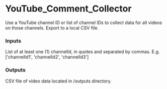 # YouTube_Comment_Collector
Use a YouTube channel ID or list of channel IDs to collect data for all videos on those channels. Export to a local CSV file.


### Inputs
List of at least one (1) channelId, in quotes and separated by commas. E.g. ['channelId1', 'channelId2', 'channelId3']


### Outputs
CSV file of video data located in /outputs directory.

